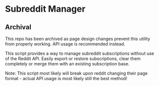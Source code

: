 # Subreddit Manager

## Archival
This repo has been archived as page design changes prevent this utility from properly working. API usage is recommended instead.

This script provides a way to manage subreddit subscriptions without use of the Reddit API. Easily export or restore subscriptions, clear them completely or merge them with an existing subscription base. 

Note: This script most likely will break upon reddit changing their page format - actual API usage is most likely still the best method!
